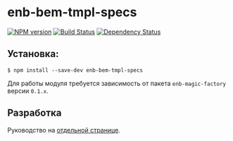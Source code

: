 enb-bem-tmpl-specs
=============

[![NPM version](https://badge.fury.io/js/enb-bem-tmpl-specs.svg)](http://badge.fury.io/js/enb-bem-tmpl-specs) [![Build Status](https://travis-ci.org/enb-bem/enb-bem-tmpl-specs.svg?branch=master)](https://travis-ci.org/enb-bem/enb-bem-tmpl-specs) [![Dependency Status](https://david-dm.org/enb-bem/enb-bem-tmpl-specs.svg)](https://david-dm.org/enb-bem/enb-bem-tmpl-specs)

Установка:
----------

```
$ npm install --save-dev enb-bem-tmpl-specs
```

Для работы модуля требуется зависимость от пакета `enb-magic-factory` версии `0.1.x`.

Разработка
----------

Руководство на [отдельной странице](/CONTRIBUTION.md).
